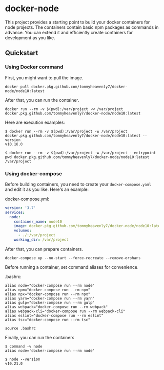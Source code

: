 # docker-node

This project provides a starting point to build your docker containers for node projects. The containers contain basic npm packages as commands in advance.
You can extend it and efficiently create containers for development as you like.

## Quickstart

### Using Docker command

First, you might want to pull the image.

```shell script
docker pull docker.pkg.github.com/tommyheavenly7/docker-node/node10:latest
```

After that, you can run the container.

```shell script
docker run --rm -v $(pwd):/var/project -w /var/project docker.pkg.github.com/tommyheavenly7/docker-node/node10:latest
```

Here are execution examples:

```shell script
$ docker run --rm -v $(pwd):/var/project -w /var/project docker.pkg.github.com/tommyheavenly7/docker-node/node10:latest --version
v10.18.0

$ docker run --rm -v $(pwd):/var/project -w /var/project --entrypoint pwd docker.pkg.github.com/tommyheavenly7/docker-node/node10:latest
/var/project
```

### Using docker-compose

Before building containers, you need to create your `docker-compose.yaml` and edit it as you like. Here's an example:


docker-compose.yml:
```yaml
version: '3.7'
services:
  node:
    container_name: node10
    image: docker.pkg.github.com/tommyheavenly7/docker-node/node10:latest
    volumes:
      - ./:/var/project
    working_dir: /var/project
```

After that, you can prepare containers.

```shell script
docker-compose up --no-start --force-recreate --remove-orphans
```

Before running a container, set command aliases for convenience.

.bashrc:
```text
alias node="docker-compose run --rm node"
alias npm="docker-compose run --rm npm"
alias npx="docker-compose run --rm npx"
alias yarn="docker-compose run --rm yarn"
alias gulp="docker-compose run --rm gulp"
alias webpack="docker-compose run --rm webpack"
alias webpack-cli="docker-compose run --rm webpack-cli"
alias eslint="docker-compose run --rm eslint"
alias tsc="docker-compose run --rm tsc"
```

```shell script
source .bashrc
```

Finally, you can run the containers.

```shell script
$ command -v node
alias node='docker-compose run --rm node'

$ node --version
v10.21.0
```
